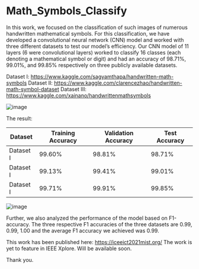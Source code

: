 # Math_Symbols_Classify

In this work, we focused on the classification of such images of numerous handwritten mathematical symbols. For this classification, we have developed a convolutional neural network (CNN) model and worked with three different datasets to test our model’s efficiency. Our CNN model of 11 layers (6 were convolutional layers) worked to classify 16 classes (each denoting a mathematical symbol or digit) and had an accuracy of 98.71%, 99.01%, and 99.85% respectively on three publicly available datasets.

Dataset I: https://www.kaggle.com/sagyamthapa/handwritten-math-symbols
Dataset II: https://www.kaggle.com/clarencezhao/handwritten-math-symbol-dataset
Dataset III: https://www.kaggle.com/xainano/handwrittenmathsymbols

![image](https://user-images.githubusercontent.com/37670947/124733858-68897900-df36-11eb-86ab-a3b5efd3d0f3.png)

The result: 

| Dataset | Training Accuracy | Validation Accuracy | Test Accuracy |
| ------------- | ------------- | ------------- | ------------- |
| Dataset I | 99.60% | 98.81% | 98.71% |
| Dataset I | 99.13% | 99.41% | 99.01% |
| Dataset I | 99.71% | 99.91% | 99.85% |

![image](https://user-images.githubusercontent.com/37670947/124734019-8f47af80-df36-11eb-8a5a-ed14c7a2fe80.png)


Further, we also analyzed the performance of the model based on F1-accuracy. The three respective F1 accuracies of the three datasets are 0.99, 0.99, 1.00 and the average F1 accuracy we achieved was 0.99. 

This work has been published here: https://iceeict2021mist.org/
The work is yet to feature in IEEE Xplore. Will be available soon.

Thank you.
